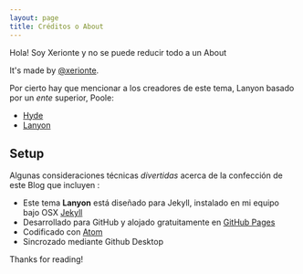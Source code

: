 ```yaml
---
layout: page
title: Créditos o About
---
```


<p class="message">
Hola! Soy Xerionte y no se puede reducir todo a un About
</p>

It's made by [@xerionte](https://twitter.com/xerionte).

Por cierto hay que mencionar a los creadores de este tema, Lanyon basado por un *ente* superior, Poole:

* [Hyde](http://hyde.getpoole.com)
* [Lanyon](http://lanyon.getpoole.com)

## Setup

Algunas consideraciones técnicas *divertidas* acerca de la confección de este Blog que incluyen :

* Este tema **Lanyon** está diseñado para Jekyll, instalado en mi equipo bajo OSX [Jekyll](https://jekyllrb.com)
* Desarrollado para GitHub y alojado gratuitamente en  [GitHub Pages](https://pages.github.com)
* Codificado con [Atom](https://atom.io)
* Sincrozado mediante Github Desktop


Thanks for reading!
